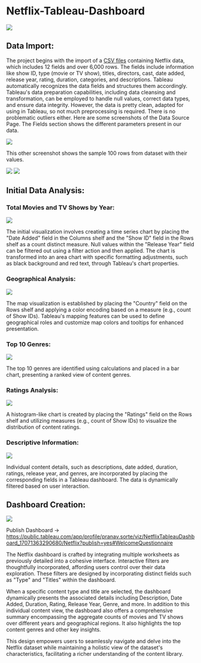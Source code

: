 # Netflix-Tableau-Dashboard

![](https://github.com/pranav98711/Netflix-Tableau-Dashboard/blob/main/Images/2023-10-31-14-03-18_uprADyco.gif)

## Data Import:

The project begins with the import of a [CSV files]([https://pages.github.com/](https://github.com/pranav98711/Netflix-Tableau-Dashboard/blob/main/Dataset/netflix_titles.xls)) containing Netflix data, which includes 12 fields and over 6,000 rows. The fields include information like show ID, type (movie or TV show), titles, directors, cast, date added, release year, rating, duration, categories, and descriptions. Tableau automatically recognizes the data fields and structures them accordingly.
Tableau's data preparation capabilities, including data cleansing and transformation, can be employed to handle null values, correct data types, and ensure data integrity. However, the data is pretty clean, adapted for using in Tableau, so not much preprocessing is required. There is no problematic outliers either. 
Here are some screenshots of the Data Source Page. The Fields section shows the different parameters present in our data.

![](https://github.com/pranav98711/Netflix-Tableau-Dashboard/blob/main/Images/data_1.png)

This other screenshot shows the sample 100 rows from dataset with their values.

![](https://github.com/pranav98711/Netflix-Tableau-Dashboard/blob/main/Images/data_2.png)
![](https://github.com/pranav98711/Netflix-Tableau-Dashboard/blob/main/Images/data_3.png)

## Initial Data Analysis:

### Total Movies and TV Shows by Year:

![](https://github.com/pranav98711/Netflix-Tableau-Dashboard/blob/main/Images/1.png)

The initial visualization involves creating a time series chart by placing the "Date Added" field in the Columns shelf and the "Show ID" field in the Rows shelf as a count distinct measure.
Null values within the "Release Year" field can be filtered out using a filter action and then applied.
The chart is transformed into an area chart with specific formatting adjustments, such as black background and red text, through Tableau's chart properties.

### Geographical Analysis:

![](https://github.com/pranav98711/Netflix-Tableau-Dashboard/blob/main/Images/2.png)

The map visualization is established by placing the "Country" field on the Rows shelf and applying a color encoding based on a measure (e.g., count of Show IDs).
Tableau's mapping features can be used to define geographical roles and customize map colors and tooltips for enhanced presentation.

### Top 10 Genres:

![](https://github.com/pranav98711/Netflix-Tableau-Dashboard/blob/main/Images/3.png)

The top 10 genres are identified using calculations and placed in a bar chart, presenting a ranked view of content genres.

### Ratings Analysis:

![](https://github.com/pranav98711/Netflix-Tableau-Dashboard/blob/main/Images/5.png)

A histogram-like chart is created by placing the "Ratings" field on the Rows shelf and utilizing measures (e.g., count of Show IDs) to visualize the distribution of content ratings.

### Descriptive Information:

![](https://github.com/pranav98711/Netflix-Tableau-Dashboard/blob/main/Images/7.png)

Individual content details, such as descriptions, date added, duration, ratings, release year, and genres, are incorporated by placing the corresponding fields in a Tableau dashboard. The data is dynamically filtered based on user interaction.

## Dashboard Creation:

![](https://github.com/pranav98711/Netflix-Tableau-Dashboard/blob/main/Images/6.png)

Publish Dashboard -> https://public.tableau.com/app/profile/pranav.sorte/viz/NetflixTableauDashboard_17071363290680/Netflix?publish=yes#WelcomeQuestionnaire

The Netflix dashboard is crafted by integrating multiple worksheets as previously detailed into a cohesive interface. Interactive filters are thoughtfully incorporated, affording users control over their data exploration. These filters are designed by incorporating distinct fields such as "Type" and "Titles" within the dashboard.

When a specific content type and title are selected, the dashboard dynamically presents the associated details including Description, Date Added, Duration, Rating, Release Year, Genre, and more. In addition to this individual content view, the dashboard also offers a comprehensive summary encompassing the aggregate counts of movies and TV shows over different years and geographical regions. It also highlights the top content genres and other key insights.

This design empowers users to seamlessly navigate and delve into the Netflix dataset while maintaining a holistic view of the dataset's characteristics, facilitating a richer understanding of the content library.








